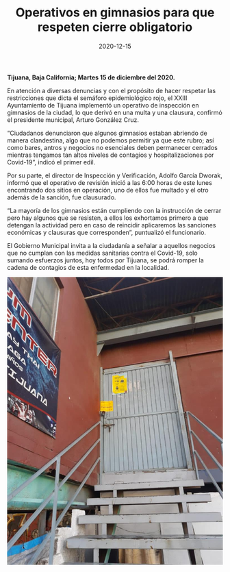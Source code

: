 ﻿---
layout: blog
title:  "Operativos en gimnasios para que respeten cierre obligatorio"
date:   2020-12-15
categories: tijuana
permalink: /:categories/:title:output_ext
image: /img/cnr/2020-12-15-operativo.jpeg
alt: "Operativos en gimnasios para que respeten cierre obligatorio"
autor: 
---
 
**Tijuana, Baja California; Martes 15 de diciembre del 2020.**


En atención a diversas denuncias y con el propósito de hacer respetar las restricciones que dicta el semáforo epidemiológico rojo, el XXIII Ayuntamiento de Tijuana implementó un operativo de inspección en gimnasios de la ciudad, lo que derivó en una multa y una clausura, confirmó el presidente municipal, Arturo González Cruz.


“Ciudadanos denunciaron que algunos gimnasios estaban abriendo de manera clandestina, algo que no podemos permitir ya que este rubro; así como bares, antros y negocios no esenciales deben permanecer cerrados mientras tengamos tan altos niveles de contagios y hospitalizaciones por Covid-19”, indicó el primer edil.


Por su parte, el director de Inspección y Verificación, Adolfo García Dworak, informó que el operativo de revisión inició a las 6:00 horas de este lunes encontrando dos sitios en operación, uno de ellos fue multado y el otro además de la sanción, fue clausurado.


“La mayoría de los gimnasios están cumpliendo con la instrucción de cerrar pero hay algunos que se resisten, a ellos los exhortamos primero a que detengan la actividad pero en caso de reincidir aplicaremos las sanciones económicas y clausuras que corresponden”, puntualizó el funcionario.


El Gobierno Municipal invita a la ciudadanía a señalar a aquellos negocios que no cumplan con las medidas sanitarias contra el Covid-19, solo sumando esfuerzos juntos, hoy todos por Tijuana, se podrá romper la cadena de contagios de esta enfermedad en la localidad.

<div id="carouselExampleSlidesOnly" class="carousel slide" data-ride="carousel">
  <div class="carousel-inner">
    <div class="carousel-item active">
       <img class="d-block w-100" src="/img/cnr/2020-12-15-operativo.jpeg" loading="lazy"  alt="Operativos en gimnasios para que respeten cierre obligatorio">
    </div>
  </div>
</div>